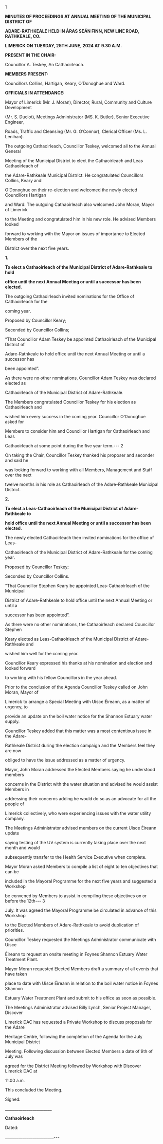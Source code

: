 1

**MINUTES OF PROCEEDINGS AT ANNUAL MEETING OF THE MUNICIPAL DISTRICT OF**

**ADARE-RATHKEALE HELD IN ÁRAS SEÁN FINN, NEW LINE ROAD, RATHKEALE, CO.**

**LIMERICK ON TUESDAY, 25TH** **JUNE, 2024 AT 9.30 A.M.**

**PRESENT IN THE CHAIR:**

Councillor A. Teskey, An Cathaoirleach.

**MEMBERS PRESENT:**

Councillors Collins, Hartigan, Keary, O’Donoghue and Ward.

**OFFICIALS IN ATTENDANCE:**

Mayor of Limerick (Mr. J. Moran), Director, Rural, Community and Culture Development

(Mr. S. Duclot), Meetings Administrator (MS. K. Butler), Senior Executive Engineer,

Roads, Traffic and Cleansing (Mr. G. O’Connor), Clerical Officer (Ms. L. Lenihan).

The outgoing Cathaoirleach, Councillor Teskey, welcomed all to the Annual General

Meeting of the Municipal District to elect the Cathaoirleach and Leas Cathaoirleach of

the Adare-Rathkeale Municipal District. He congratulated Councillors Collins, Keary and

O’Donoghue on their re-election and welcomed the newly elected Councillors Hartigan

and Ward. The outgoing Cathaoirleach also welcomed John Moran, Mayor of Limerick

to the Meeting and congratulated him in his new role. He advised Members looked

forward to working with the Mayor on issues of importance to Elected Members of the

District over the next five years.

**1.**

**To elect a Cathaoirleach of the Municipal District of Adare-Rathkeale to hold**

**office until the next Annual Meeting or until a successor has been elected.**

The outgoing Cathaoirleach invited nominations for the Office of Cathaoirleach for the

coming year.

Proposed by Councillor Keary;

Seconded by Councillor Collins;

“That Councillor Adam Teskey be appointed Cathaoirleach of the Municipal District of

Adare-Rathkeale to hold office until the next Annual Meeting or until a successor has

been appointed”.

As there were no other nominations, Councillor Adam Teskey was declared elected as

Cathaoirleach of the Municipal District of Adare-Rathkeale.

The Members congratulated Councillor Teskey for his election as Cathaoirleach and

wished him every success in the coming year. Councillor O’Donoghue asked for

Members to consider him and Councillor Hartigan for Cathaoirleach and Leas

Cathaoirleach at some point during the five year term.---
2

On taking the Chair, Councillor Teskey thanked his proposer and seconder and said he

was looking forward to working with all Members, Management and Staff over the next

twelve months in his role as Cathaoirleach of the Adare-Rathkeale Municipal District.

**2.**

**To elect a Leas-Cathaoirleach of the Municipal District of Adare-Rathkeale to**

**hold office until the next Annual Meeting or until a successor has been elected.**

The newly elected Cathaoirleach then invited nominations for the office of Leas-

Cathaoirleach of the Municipal District of Adare-Rathkeale for the coming year.

Proposed by Councillor Teskey;

Seconded by Councillor Collins.

“That Councillor Stephen Keary be appointed Leas-Cathaoirleach of the Municipal

District of Adare-Rathkeale to hold office until the next Annual Meeting or until a

successor has been appointed”.

As there were no other nominations, the Cathaoirleach declared Councillor Stephen

Keary elected as Leas-Cathaoirleach of the Municipal District of Adare-Rathkeale and

wished him well for the coming year.

Councillor Keary expressed his thanks at his nomination and election and looked forward

to working with his fellow Councillors in the year ahead.

Prior to the conclusion of the Agenda Councillor Teskey called on John Moran, Mayor of

Limerick to arrange a Special Meeting with Uisce Éireann, as a matter of urgency, to

provide an update on the boil water notice for the Shannon Estuary water supply.

Councillor Teskey added that this matter was a most contentious issue in the Adare-

Rathkeale District during the election campaign and the Members feel they are now

obliged to have the issue addressed as a matter of urgency.

Mayor, John Moran addressed the Elected Members saying he understood members

concerns in the District with the water situation and advised he would assist Members in

addressing their concerns adding he would do so as an advocate for all the people of

Limerick collectively, who were experiencing issues with the water utility company.

The Meetings Administrator advised members on the current Uisce Éireann update

saying testing of the UV system is currently taking place over the next month and would

subsequently transfer to the Health Service Executive when complete.

Mayor Moran asked Members to compile a list of eight to ten objectives that can be

included in the Mayoral Programme for the next five years and suggested a Workshop

be convened by Members to assist in compiling these objectives on or before the 12th---
3

July. It was agreed the Mayoral Programme be circulated in advance of this Workshop

to the Elected Members of Adare-Rathkeale to avoid duplication of priorities.

Councillor Teskey requested the Meetings Administrator communicate with Uisce

Éireann to request an onsite meeting in Foynes Shannon Estuary Water Treatment Plant.

Mayor Moran requested Elected Members draft a summary of all events that have taken

place to date with Uisce Éireann in relation to the boil water notice in Foynes Shannon

Estuary Water Treatment Plant and submit to his office as soon as possible.

The Meetings Administrator advised Billy Lynch, Senior Project Manager, Discover

Limerick DAC has requested a Private Workshop to discuss proposals for the Adare

Heritage Centre, following the completion of the Agenda for the July Municipal District

Meeting. Following discussion between Elected Members a date of 9th of July was

agreed for the District Meeting followed by Workshop with Discover Limerick DAC at

11.00 a.m.

This concluded the Meeting.

Signed:

\_\_\_\_\_\_\_\_\_\_\_\_\_\_\_\_\_\_\_\_\_\_\_\_

**Cathaoirleach**

Dated:

\_\_\_\_\_\_\_\_\_\_\_\_\_\_\_\_\_\_\_\_\_\_\_\_\_---
